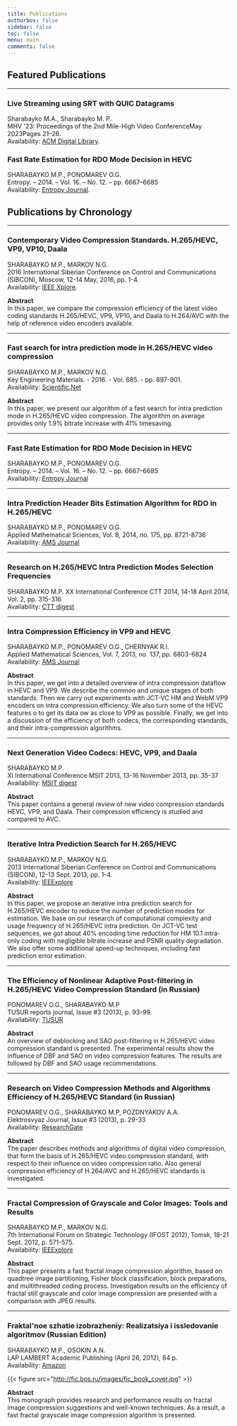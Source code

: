```yaml
---
title: Publications
authorbox: false
sidebar: false
toc: false
menu: main
comments: false
---
```


## Featured Publications

---

### Live Streaming using SRT with QUIC Datagrams
Sharabayko M.A., Sharabayko M. P. \
MHV '23: Proceedings of the 2nd Mile-High Video ConferenceMay 2023Pages 21–26. \
Availability: [ACM Digital Library](https://dl.acm.org/doi/abs/10.1145/3588444.3590999).

### Fast Rate Estimation for RDO Mode Decision in HEVC
SHARABAYKO M.P., PONOMAREV O.G. \
Entropy. – 2014. – Vol. 16. – No. 12. – pp. 6667–6685 \
Availability: [Entropy Journal](http://www.mdpi.com/1099-4300/16/12/6667).

## Publications by Chronology
--- 

### Contemporary Video Compression Standards. H.265/HEVC, VP9, VP10, Daala
SHARABAYKO M.P., MARKOV N.G. \
2016 International Siberian Conference on Control and Communications (SIBCON), Moscow, 12-14 May, 2016, pp. 1-4. \
Availability: [IEEE Xplore](http://ieeexplore.ieee.org/xpl/articleDetails.jsp?arnumber=7491791).

**Abstract**\
In this paper, we compare the compression efficiency of the latest video coding standards H.265/HEVC, VP9, VP10, and Daala to H.264/AVC with the help of reference video encoders available.

--- 

### Fast search for intra prediction mode in H.265/HEVC video compression
SHARABAYKO M.P., MARKOV N.G. \
Key Engineering Materials. - 2016. - Vol. 685. - pp. 897-901. \
Availability: [Scientific.Net](http://www.scientific.net/KEM.685.897)

**Abstract** \
In this paper, we present our algorithm of a fast search for intra prediction mode in H.265/HEVC video compression. The algorithm on average provides only 1.9% bitrate increase with 41% timesaving.

---

### Fast Rate Estimation for RDO Mode Decision in HEVC
SHARABAYKO M.P., PONOMAREV O.G. \
Entropy. – 2014. – Vol. 16. – No. 12. – pp. 6667–6685 \
Availability: [Entropy Journal](http://www.mdpi.com/1099-4300/16/12/6667)

---

### Intra Prediction Header Bits Estimation Algorithm for RDO in H.265/HEVC
SHARABAYKO M.P., PONOMAREV O.G.\
Applied Mathematical Sciences, Vol. 8, 2014, no. 175, pp. 8721-8736\
Availability: [AMS Journal](http://www.m-hikari.com/ams/ams-2014/ams-173-176-2014/sharabaykoAMS173-176-2014.pdf)

---

### Research on H.265/HEVC Intra Prediction Modes Selection Frequencies
SHARABAYKO M.P.
XX International Conference CTT 2014, 14-18 April 2014, Vol. 2, pp. 315-316\
Availability: [CTT digest](http://portal.tpu.ru/files/conferences/ctt/proceedings/2014/vol2_2014.pdf)

---

### Intra Compression Efficiency in VP9 and HEVC
SHARABAYKO M.P., PONOMAREV O.G., CHERNYAK R.I. \
Applied Mathematical Sciences, Vol. 7, 2013, no. 137, pp. 6803-6824 \
Availability: [AMS Journal](http://www.m-hikari.com/ams/ams-2013/ams-137-140-2013/sharabaykoAMS137-140-2013.pdf)

**Abstract** \
In this paper, we get into a detailed overview of intra compression dataflow in HEVC and VP9. We describe the common and unique stages of both standards. Then we carry out experiments with JCT-VC HM and WebM VP9 encoders on intra compression efficiency. We also turn some of the HEVC features o to get its data ow as close to VP9 as possible. Finally, we get into a discussion of the efficiency of both codecs, the corresponding standards, and their intra-compression algorithms.

---

### Next Generation Video Codecs: HEVC, VP9, and Daala
SHARABAYKO M.P. \
XI International Conference MSIT 2013, 13-16 November 2013, pp. 35-37 \
Availability: [MSIT digest](http://portal.tpu.ru/f_ic/files/science/activities/msit/msit2013.pdf)

**Abstract**\
This paper contains a general review of new video compression standards HEVC, VP9, and Daala. Their compression efficiency is studied and compared to AVC.

---

### Iterative Intra Prediction Search for H.265/HEVC
SHARABAYKO M.P., MARKOV N.G.\
2013 International Siberian Conference on Control and Communications (SIBCON), 12-13 Sept. 2013, pp. 1-4. \
Availability: [IEEExplore](http://ieeexplore.ieee.org/xpl/articleDetails.jsp?tp=&arnumber=6693615)

**Abstract**\
In this paper, we propose an iterative intra prediction search for H.265/HEVC encoder to reduce the number of prediction modes for estimation. We base on our research of computational complexity and usage frequency of H.265/HEVC intra prediction. On JCT-VC test sequences, we got about 40% encoding time reduction for HM 10.1 intra-only coding with negligible bitrate increase and PSNR quality degradation. We also offer some additional speed-up techniques, including fast prediction error estimation.

---

### The Efficiency of Nonlinear Adaptive Post-filtering in H.265/HEVC Video Compression Standard (in Russian)
PONOMAREV O.G., SHARABAYKO M.P\
TUSUR reports journal, Issue #3 (2013), p. 93-99.\
Availability: [TUSUR](http://www.tusur.ru/filearchive/reports-magazine/2013-29-3/093.pdf)

**Abstract** \
An overview of deblocking and SAO post-filtering in H.265/HEVC video compression standard is presented. The experimental results show the influence of DBF and SAO on video compression features. The results are followed by DBF and SAO usage recommendations.

---

### Research on Video Compression Methods and Algorithms Efficiency of H.265/HEVC Standard (in Russian)
PONOMAREV O.G., SHARABAYKO M.P, POZDNYAKOV A.A. \
Elektrosvyaz Journal, Issue #3 (2013), p. 29-33 \
Availability: [ResearchGate](https://www.researchgate.net/publication/259957062________H.265HEVC/file/ef31752eb332076e25.pdf?ev=pub_int_doc_dl&origin=publication_detail&inViewer=true)

**Abstract** \
The paper describes methods and algorithms of digital video compression, that form the basis of H.265/HEVC video compression standard, with respect to their influence on video compression ratio. Also general compression efficiency of H.264/AVC and H.265/HEVC standards is investigated.

---

### Fractal Compression of Grayscale and Color Images: Tools and Results
SHARABAYKO M.P., MARKOV N.G. \
7th International Forum on Strategic Technology (IFOST 2012), Tomsk, 18-21 Sept. 2012, p. 571-575. \
Availability: [IEEExplore](http://ieeexplore.ieee.org/xpl/articleDetails.jsp?tp=&arnumber=6357622)

**Abstract** \
This paper presents a fast fractal image compression algorithm, based on quadtree image partitioning, Fisher block classification, block preparations, and multithreaded coding process. Investigation results on the efficiency of fractal still grayscale and color image compression are presented with a comparison with JPEG results.

---

### Fraktal'noe szhatie izobrazheniy: Realizatsiya i issledovanie algoritmov (Russian Edition)
SHARABAYKO M.P., OSOKIN A.N.\
LAP LAMBERT Academic Publishing (April 26, 2012), 84 p.\
Availability: [Amazon](http://www.amazon.com/Fraktalnoe-szhatie-izobrazheniy-Realizatsiya-issledovanie/dp/384737091X/ref=sr_1_1/189-0178267-5413750?s=books&ie=UTF8&qid=1391149126&sr=1-1)


{{< figure src="http://fic.bos.ru/images/fic_book_cover.jpg" >}}

**Abstract**\
This monograph provides research and performance results on fractal image compression suggestions and well-known techniques. As a result, a fast fractal grayscale image compression algorithm is presented.

